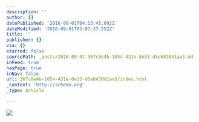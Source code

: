 ```yaml
---
description: ''
author: []
datePublished: '2016-09-01T04:13:45.092Z'
dateModified: '2016-09-01T03:07:37.552Z'
title: ''
publisher: {}
via: {}
starred: false
sourcePath: _posts/2016-09-01-367c6e4b-1054-431e-8e33-d5e8430d1aa3.md
inFeed: true
hasPage: true
inNav: false
url: 367c6e4b-1054-431e-8e33-d5e8430d1aa3/index.html
_context: 'http://schema.org'
_type: Article

---
```

![](https://the-grid-user-content.s3-us-west-2.amazonaws.com/5dd6863d-94cf-4303-97ed-d2e5dd548096.jpg)